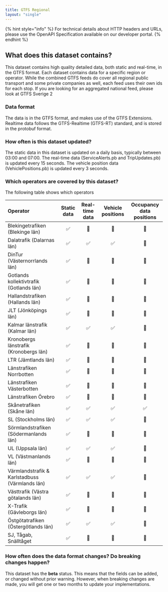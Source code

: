 ```yaml
---
title: GTFS Regional
layout: "single"
---
```


{% hint style="info" %} For technical details about HTTP headers and URLs, please use the OpenAPI Specification
available on our developer portal. {% endhint %}

## What does this dataset contains?

This dataset contains high quality detailed data, both static and real-time, in the GTFS format. Each dataset contains
data for a specific region or operator. While the combined GTFS feeds do cover all regional public transport and some
private companies as well, each feed uses their own ids for each stop. If you are looking for an aggregated national
feed, please look at GTFS Sverige 2

### Data format

The data is in the GTFS format, and makes use of the GTFS Extensions. Realtime data follows the GTFS-Realtime
\(GTFS-RT\) standard, and is stored in the protobuf format.

### How often is this dataset updated?

The static data in this dataset is updated on a daily basis, typically between 03:00 and 07:00. The real-time data
\(ServiceAlerts.pb and TripUpdates.pb\) is updated every 15 seconds. The vehicle position data \(VehiclePositions.pb\)
is updated every 3 seconds.

### Which operators are covered by this dataset?

The following table shows which operators

| Operator | Static data | Real-time data | Vehicle positions | Occupancy data positions |
| :--- | :---: | :---: | :---: | :---: |
| Blekingetrafiken (Blekinge län)| ✅ | 🚫 | 🚫 | 🚫 |
| Dalatrafik (Dalarnas län)| ✅ | ✅ | ✅ | 🚫 |
| DinTur (Västernorrlands län)| ✅ | 🚫 | 🚫 | 🚫 |
| Gotlands kollektivtrafik (Gotlands län)| ✅ | 🚫 | 🚫 | 🚫 |
| Hallandstrafiken (Hallands län)| ✅ | 🚫 | 🚫 | 🚫 |
| JLT (Jönköpings län)| ✅ | 🚫 | 🚫 | 🚫 |
| Kalmar länstrafik (Kalmar län)| ✅ | ✅ | ✅ | 🚫 |
| Kronobergs länstrafik (Kronobergs län)| ✅ | 🚫 | 🚫 | 🚫 |
| LTR (Jämtlands län)| ✅ | 🚫 | 🚫 | 🚫 |
| Länstrafiken Norrbotten| ✅ | 🚫 | 🚫 | 🚫 |
| Länstrafiken Västerbotten| ✅ | 🚫 | 🚫 | 🚫 |
| Länstrafiken Örebro| ✅ | 🚫 | 🚫 | 🚫 |
| Skånetrafiken (Skåne län) | ✅ |✅ | ✅ | ✅ |
| SL (Stockholms län) | ✅ |✅ | ✅ | 🚫 |
| Sörmlandstrafiken (Södermanlands län) | ✅ | 🚫 | 🚫 | 🚫 |
| UL (Uppsala län) | ✅ |✅ | ✅ | 🚫 |
| VL (Västmanlands län) | ✅ | 🚫 | 🚫 | 🚫 |
| Värmlandstrafik & Karlstadbuss (Värmlands län) | ✅ |✅ | ✅ | 🚫 |
| Västtrafik (Västra götalands län) | ✅ | 🚫 | 🚫 | 🚫 |
| X-Trafik (Gävleborgs län) | ✅ | 🚫 | 🚫 | 🚫 |
| Östgötatrafiken (Östergötlands län)| ✅ | ✅ | ✅ | 🚫 |
| SJ, Tågab, Snälltåget | ✅ | 🚫 | 🚫 | 🚫 |

### How often does the data format changes? Do breaking changes happen?

This dataset has the **beta** status. This means that the fields can be added, or changed without prior warning.
However, when breaking changes are made, you will get one or two months to update your implementations.

